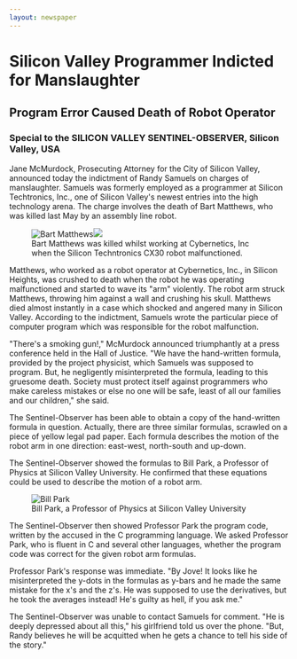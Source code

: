 ```yaml
---
layout: newspaper
---
```


# Silicon Valley Programmer Indicted for Manslaughter

## Program Error Caused Death of Robot Operator

### Special to the SILICON VALLEY SENTINEL-OBSERVER, Silicon Valley, USA

Jane McMurdock, Prosecuting Attorney for the City of Silicon Valley, announced
today the indictment of Randy Samuels on charges of manslaughter. Samuels was
formerly employed as a programmer at Silicon Techtronics, Inc., one of Silicon
Valley's newest entries into the high technology arena. The charge involves the
death of Bart Matthews, who was killed last May by an assembly line robot.

<figure class="pair">
    <img src="{{site.baseurl}}/img/headshot-bart-matthews.jpg"
         alt="Bart Matthews" class="headshot"><img src="{{site.baseurl}}/img/headshot-cx30.jpg"
         alt-="CX30 robot" class="headshot">
    <figcaption>
      Bart Matthews was killed whilst working at Cybernetics, Inc
      when the Silicon Techntronics CX30 robot malfunctioned.
    </figcaption>
</figure>

Matthews, who worked as a robot operator at Cybernetics, Inc., in Silicon
Heights, was crushed to death when the robot he was operating malfunctioned and
started to wave its "arm" violently. The robot arm struck Matthews, throwing
him against a wall and crushing his skull. Matthews died almost instantly in a
case which shocked and angered many in Silicon Valley. According to the
indictment, Samuels wrote the particular piece of computer program which was
responsible for the robot malfunction.

"There's a smoking gun!," McMurdock announced triumphantly at a press
conference held in the Hall of Justice. "We have the hand-written formula,
provided by the project physicist, which Samuels was supposed to program. But,
he negligently misinterpreted the formula, leading to this gruesome death.
Society must protect itself against programmers who make careless mistakes or
else no one will be safe, least of all our families and our children," she said.

The Sentinel-Observer has been able to obtain a copy of the hand-written
formula in question. Actually, there are three similar formulas, scrawled on a
piece of yellow legal pad paper. Each formula describes the motion of the robot
arm in one direction: east-west, north-south and up-down.

The Sentinel-Observer showed the formulas to Bill Park, a Professor of Physics
at Silicon Valley University. He confirmed that these equations could be used
to describe the motion of a robot arm.

<figure class="pair">
    <img src="{{site.baseurl}}/img/headshot-park.jpg"
         alt="Bill Park" class="headshot">
    <figcaption>
      Bill Park, a Professor of Physics at Silicon Valley University
    </figcaption>
</figure>

The Sentinel-Observer then showed Professor Park the program code, written by
the accused in the C programming language. We asked Professor Park, who is
fluent in C and several other languages, whether the program code was correct
for the given robot arm formulas.

Professor Park's response was immediate. "By Jove! It looks like he
misinterpreted the y-dots in the formulas as y-bars and he made the same
mistake for the x's and the z's. He was supposed to use the derivatives, but he
took the averages instead! He's guilty as hell, if you ask me."

The Sentinel-Observer was unable to contact Samuels for comment. "He is deeply
depressed about all this," his girlfriend told us over the phone. "But, Randy
believes he will be acquitted when he gets a chance to tell his side of the
story."
